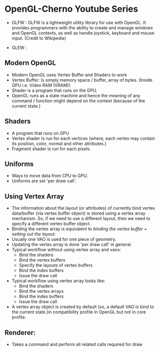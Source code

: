 # OpenGL-Cherno Youtube Series

* GLFW : GLFW is a lightweight utility library for use with OpenGL. It provides programmers with the ability to create and manage windows and OpenGL contexts, as well as handle joystick, keyboard and mouse input. (Credit to Wikipedia)

* GLEW :

## Modern OpenGL

* Modern OpenGL uses Vertex Buffer and Shaders to work
* Vertex Buffer: Is simply memory space / buffer, array of bytes. (Inside GPU i.e. Video RAM (VRAM))
* Shader is a program that runs on the GPU.
* OpenGL runs as a state machine and hence the meaning of any command / function might depend on the context (because of the current state.)


## Shaders
* A program that runs on GPU
* Vertex shader is run for each vertices (where, each vertex may contain its position, color, normal and other attributes.)
* Fragment shader is run for each pixels.

## Uniforms
* Ways to move data from CPU to GPU.
* Uniforms are set 'per draw call'.

## Using Vertex Array
* The information about the layout (or attributes) of currently bind vertex data/buffer (via vertex buffer object) is stored using a vertex 
array mechanism. So, if we need to use a different layout, then we need to specify a different vertex buffer object.
* Binding the vertex array is equivalent to *binding the vertex buffer + setting out the layout*.
* Usually one VAO is used for one piece of geometry.
* Updating the vertex array is done 'per draw call' in general.
* Typical workflow without using vertex array and vaos:
    * Bind the shaders
    * Bind the vertex buffers
    * Specify the layouts of vertex buffers
    * Bind the index buffers
    * Issue the draw call
* Typical workflow using vertex array looks like:
    * Bind the shaders
    * Bind the vertex arrays
    * Bind the index buffers
    * Issue the draw call
* A vertex array object is created by default (so, a default VAO is bind to the current state.)in compatibility profile in OpenGL but not in
 core profile.
 

## Renderer:
* Takes a command and perform all related calls required for draw

